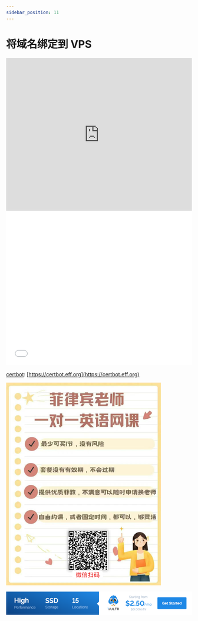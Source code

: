 ```yaml
---
sidebar_position: 11
---
```


# 将域名绑定到 VPS

<iframe width="100%" height="415" src="https://www.youtube.com/embed/t8hQcfOt2jw" frameborder="0" allow="autoplay; encrypted-media" allowfullscreen></iframe>
<iframe width="100%" height="415" src="//player.bilibili.com/player.html?aid=26678351&cid=45892469&page=1" scrolling="no" border="0" frameborder="no" framespacing="0" allowfullscreen="true"> </iframe>

[certbot](https://certbot.eff.org): [https://certbot.eff.org](https://certbot.eff.org)

<img src="https://raw.githubusercontent.com/darrenliuwei/darrenliuwei/main/online_class.png" width="420" />

<a href="https://www.vultr.com/?ref=9634529-9J">![](./images/banner_1.png)</a>
